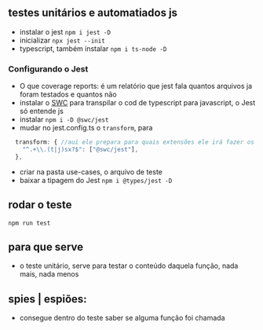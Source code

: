 
## testes unitários e automatiados js
- instalar o jest <code>npm i jest -D</code>
- inicializar <code>npx jest --init</code>
 - typescript, também instalar <code>npm i ts-node -D</code>

### Configurando o Jest
- O que coverage reports: é um relatório que jest fala quantos arquivos ja foram testados e quantos não
- instalar o <a href="http://swc.rs">SWC</a> para transpilar o cod de typescript para javascript, o Jest só entende js
- instalar <code>npm i -D @swc/jest</code>
- mudar no jest.config.ts o <code>transform</code>, para

```ts
  transform: { //aui ele prepara para quais extensões ele irá fazer os testes (ts, js, tsx, jsx)
    "^.+\\.(t|j)sx?$": ["@swc/jest"],
  },
```
- criar na pasta use-cases, o arquivo de teste
- baixar a tipagem do Jest <code>npm i @types/jest -D</code>

## rodar o teste
<code>npm run test</code>

## para que serve
- o teste unitário, serve para testar o conteúdo daquela função, nada mais, nada menos

## spies | espiões:
- consegue dentro do teste saber se alguma função foi chamada
